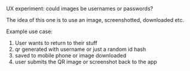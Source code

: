 UX experiment: could images be usernames or passwords?

The idea of this one is to use an image, screenshotted, downloaded etc.

Example use case:
1. User wants to return to their stuff
2. qr generated with username or just a random id hash
3. saved to mobile phone or image downloaded
4. user submits the QR image or screenshot back to the app

